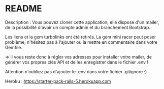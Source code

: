 # README

Description : 
Vous pouvez cloner cette application, elle dispose d'un mailer, de la possibilité d'avoir un compte admin et du branchement Bootstrap.

Les liens et la gem turbolinks ont été retirés. La gem mini racer peut poser problème, n'hésitez pas à l'ajouter ou la mettre en commentaire dans votre Gemfile.


=> Il vous reste donc à régler vos adresses pour installer votre mailer, de générer vos propres clés API et de les enregistrer dans le fichier .env !


Attention n'oubliez pas d'ajouter le .env dans votre fichier .gitignore :)

Heroku : https://starter-pack-rails-5.herokuapp.com
